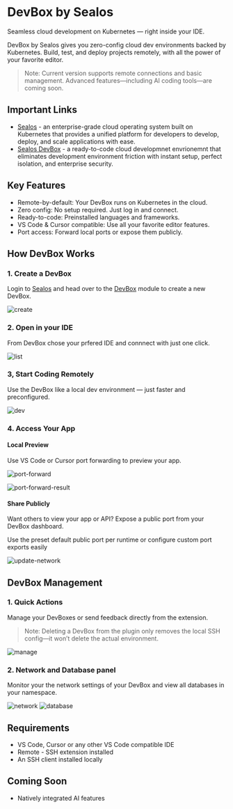 # DevBox by Sealos

Seamless cloud development on Kubernetes — right inside your IDE.

DevBox by Sealos gives you zero-config cloud dev environments backed by Kubernetes. Build, test, and deploy projects remotely, with all the power of your favorite editor.

> Note: Current version supports remote connections and basic management. Advanced features—including AI coding tools—are coming soon.

## Important Links
- [Sealos](https://sealos.io) - an enterprise-grade cloud operating system built on Kubernetes that provides a unified platform for developers to develop, deploy, and scale applications with ease.
- [Sealos DevBox](https://sealos.io/products/devbox) - a ready-to-code cloud developmnet envrionemnt that eliminates development environment friction with instant setup, perfect isolation, and enterprise security.

## Key Features
- Remote-by-default: Your DevBox runs on Kubernetes in the cloud.
- Zero config: No setup required. Just log in and connect.
- Ready-to-code: Preinstalled languages and frameworks.
- VS Code & Cursor compatible: Use all your favorite editor features.
- Port access: Forward local ports or expose them publicly.

## How DevBox Works

### 1. Create a DevBox

Login to [Sealos](https://os.sealos.io) and head over to the [DevBox](https://os.sealos.io/?openapp=system-devbox) module to create a new DevBox.

![create](https://raw.githubusercontent.com/mlhiter/typora-images/master/create.png)

### 2. Open in your IDE

From DevBox chose your prfered IDE and connnect with just one click.

![list](https://raw.githubusercontent.com/mlhiter/typora-images/master/list.png)

### 3, Start Coding Remotely

Use the DevBox like a local dev environment — just faster and preconfigured.

![dev](https://raw.githubusercontent.com/mlhiter/typora-images/master/dev.png)

### 4. Access Your App

#### Local Preview

Use VS Code or Cursor port forwarding to preview your app.

![port-forward](https://raw.githubusercontent.com/mlhiter/typora-images/master/port-forward.png)

![port-forward-result](https://raw.githubusercontent.com/mlhiter/typora-images/master/port-forward-result.png)

#### Share Publicly

Want others to view your app or API? Expose a public port from your DevBox dashboard.

Use the preset default public port per runtime or configure custom port exports easily

![update-network](https://raw.githubusercontent.com/mlhiter/typora-images/master/update-network.png)

## DevBox Management

### 1. Quick Actions

Manage your DevBoxes or send feedback directly from the extension.

> Note: Deleting a DevBox from the plugin only removes the local SSH config—it won’t delete the actual environment.

![manage](https://raw.githubusercontent.com/mlhiter/typora-images/master/manage.png)

### 2. Network and Database panel

Monitor your the network settings of your DevBox and view all databases in your namespace.

![network](https://raw.githubusercontent.com/mlhiter/typora-images/master/network.png)
![database](https://raw.githubusercontent.com/mlhiter/typora-images/master/database.png)

## Requirements

- VS Code, Cursor or any other VS Code compatible IDE
- Remote - SSH extension installed
- An SSH client installed locally

## Coming Soon

- Natively integrated AI features
